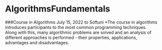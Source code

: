 # AlgorithmsFundamentals
###Course in Algorithms July 15, 2022 to Softuni
*The course in algorithms introduces participants to the most common programming techniques. Along with this, many algorithmic problems are solved and an analysis of different approaches is performed - their properties, applications, advantages and disadvantages.
